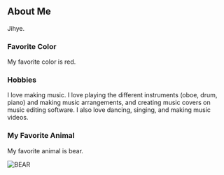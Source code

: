 ## About Me

Jihye. 

### Favorite Color

My favorite color is red. 

### Hobbies

I love making music. I love playing the different instruments (oboe, drum, piano) and making music arrangements, and creating music covers on music editing software. I also love dancing, singing, and making music videos. 

### My Favorite Animal

My favorite animal is bear.  



![BEAR](https://i.pinimg.com/originals/53/f6/ab/53f6ab1a51f1175a377047f8843ae043.jpg)
